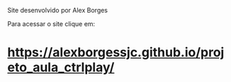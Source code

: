 Site desenvolvido por Alex Borges

Para acessar o site clique em:
# https://alexborgessjc.github.io/projeto_aula_ctrlplay/

